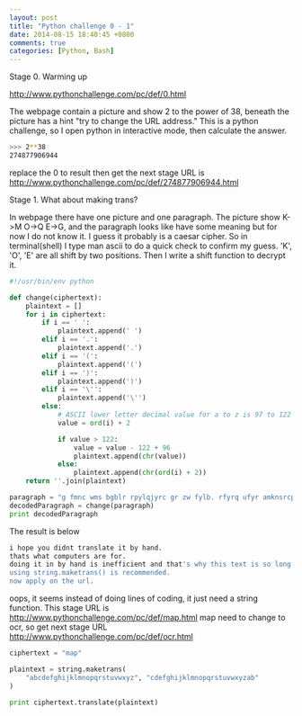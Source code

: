 ```yaml
---
layout: post
title: "Python challenge 0 - 1"
date: 2014-08-15 18:40:45 +0800
comments: true
categories: [Python, Bash]
---
```

Stage 0. Warming up

http://www.pythonchallenge.com/pc/def/0.html

The webpage contain a picture and show 2 to the power of 38, beneath the picture has a 
hint "try to change the URL address." 
This is a python challenge, so I open python in interactive mode, then calculate 
the answer. 
``` bash
>>> 2**38
274877906944
```

replace the 0 to result then get the next stage URL is http://www.pythonchallenge.com/pc/def/274877906944.html

Stage 1. What about making trans?

In webpage there have one picture and one paragraph. The picture show K->M O->Q E->G, and 
the paragraph looks like have some meaning but for now I do not know it.
I guess it probably is a caesar cipher. So in terminal(shell) I type man ascii to do
a quick check to confirm my guess. 'K', 'O', 'E' are all shift by two positions.
Then I write a shift function to decrypt it.
``` python
#!/usr/bin/env python

def change(ciphertext):
    plaintext = []
    for i in ciphertext:
        if i == ' ':
            plaintext.append(' ')
        elif i == '.':
            plaintext.append('.')
        elif i == '(':
            plaintext.append('(')
        elif i == ')':
            plaintext.append(')')
        elif i == '\'':
            plaintext.append('\'')
        else:
            # ASCII lower letter decimal value for a to z is 97 to 122
            value = ord(i) + 2

            if value > 122:
                value = value - 122 + 96
                plaintext.append(chr(value))
            else:
                plaintext.append(chr(ord(i) + 2))
    return ''.join(plaintext)

paragraph = "g fmnc wms bgblr rpylqjyrc gr zw fylb. rfyrq ufyr amknsrcpq ypc dmp. bmgle gr gl zw fylb gq glcddgagclr ylb rfyr'q ufw rfgq rcvr gq qm jmle. sqgle qrpgle.kyicrpylq() gq pcamkkclbcb. lmu ynnjw ml rfc spj."
decodedParagraph = change(paragraph)
print decodedParagraph
```

The result is below
``` bash
i hope you didnt translate it by hand. 
thats what computers are for. 
doing it in by hand is inefficient and that's why this text is so long. 
using string.maketrans() is recommended. 
now apply on the url.
```

oops, it seems instead of doing lines of coding, it just need a string function.
This stage URL is http://www.pythonchallenge.com/pc/def/map.html
map need to change to ocr, so get next stage URL 
http://www.pythonchallenge.com/pc/def/ocr.html

``` python
ciphertext = "map"

plaintext = string.maketrans(
    "abcdefghijklmnopqrstuvwxyz", "cdefghijklmnopqrstuvwxyzab"
)

print ciphertext.translate(plaintext)
```

